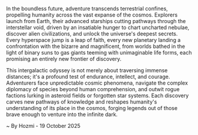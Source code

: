 
In the boundless future, adventure transcends terrestrial confines, propelling humanity across the vast expanse of the cosmos. Explorers launch from Earth, their advanced starships cutting pathways through the interstellar void, driven by an insatiable hunger to chart uncharted nebulae, discover alien civilizations, and unlock the universe's deepest secrets. Every hyperspace jump is a leap of faith, every new planetary landing a confrontation with the bizarre and magnificent, from worlds bathed in the light of binary suns to gas giants teeming with unimaginable life forms, each promising an entirely new frontier of discovery.

This intergalactic odyssey is not merely about traversing immense distances; it's a profound test of endurance, intellect, and courage. Adventurers face unpredictable cosmic phenomena, navigate the complex diplomacy of species beyond human comprehension, and outwit rogue factions lurking in asteroid fields or forgotten star systems. Each discovery carves new pathways of knowledge and reshapes humanity's understanding of its place in the cosmos, forging legends out of those brave enough to venture into the infinite dark.

~ By Hozmi - 19 October 2025
